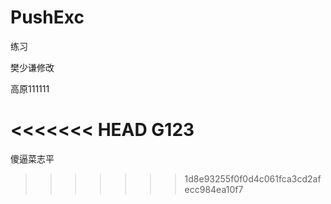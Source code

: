 # PushExc
练习


樊少谦修改

高原111111

<<<<<<< HEAD
G123
=======

傻逼菜志平
>>>>>>> 1d8e93255f0f0d4c061fca3cd2afecc984ea10f7
